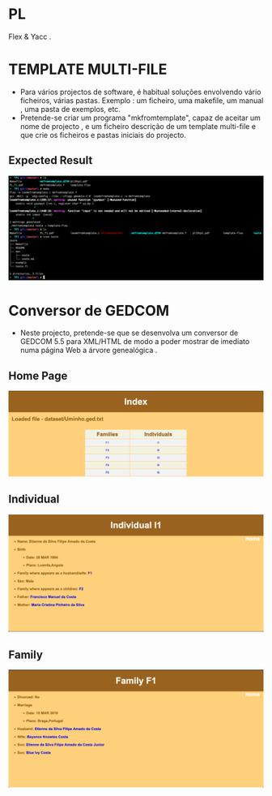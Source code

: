 # PL

Flex & Yacc .

TEMPLATE MULTI-FILE
========

* Para vários projectos de software, é habitual soluções envolvendo vário ficheiros, várias pastas. Exemplo : um ficheiro, uma makefile, um manual , uma pasta de exemplos, etc.
* Pretende-se criar um programa "mkfromtemplate", capaz de aceitar um nome de projecto , e um ficheiro descrição de um template multi-file e que crie os ficheiros e pastas iniciais do projecto.


Expected Result
------------------

![log print](tp1.png)

Conversor de GEDCOM
========

* Neste projecto, pretende-se que se desenvolva um conversor de GEDCOM 5.5 para XML/HTML de modo a poder mostrar de imediato numa página Web a árvore genealógica .


Home Page
------------------

![log print](index.png)


Individual
------------------

![log print](individual.png)


Family
------------------

![log print](family.png)

